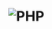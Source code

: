 
# ![PHP](https://img.shields.io/badge/PHP-777BB4?style=for-the-badge&logo=php&logoColor=white)    
